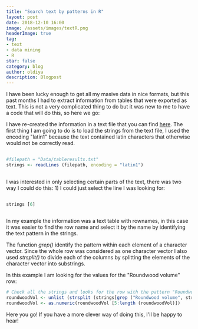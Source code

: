 ```yaml
---
title: "Search text by patterns in R"
layout: post
date: 2018-12-10 16:00
image: /assets/images/textR.png
headerImage: true
tag:
- text
- data mining
- R
star: false
category: blog
author: oldiya
description: Blogpost
---
```




I have been lucky enough to get all my masive data in nice formats, but this past months I had to extract information from tables that were exported as text. This is not a very complicated thing to do but it was new to me to have a code that will do this, so here we go: 

I have re-created the information in a text file that you can find [here](https://olalladiaz.net/assets/data/tableresults.txt). The first thing I am going to do is to load the strings from the text file, I used the encoding "latin1" because the text contained latin characters that otherwise would not be correctly read. 

```R
   
#filepath = "Data/tableresults.txt"
strings <- readLines (filepath, encoding = "latin1")
    
```

I was interested in only selecting certain parts of the text, there was two way I could do this: 1) I could just select the line I was looking for: 

```R
   
strings [6]
    
```

In my example the information was a text table with rownames, in this case it was easier to find the row name and select it by the name by identifying the text pattern in the strings.  

The function *grep()* identify the pattern within each element of a character vector. Since the whole row was considered as one character vector I also used *strsplit()* to divide each of the columns by splitting the elements of the character vector into substrings.

In this example I am looking for the values for the "Roundwood volume" row:

```R
# Check all the strings and looks for the row with the pattern "Roundwood volume"
roundwoodVol <- unlist (strsplit (strings[grep ("Roundwood volume", strings)], "\\s+"))
roundwoodVol <- as.numeric(roundwoodVol [5:length (roundwoodVol)])   
```

Here you go! If you have a more clever way of doing this, I'll be happy to hear! 
